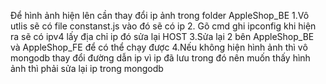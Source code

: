 Để hình ảnh hiện lên cần thay đổi ip ảnh trong folder AppleShop_BE
1.Vô utlis sẽ có file constanst.js vào đó sẽ có ip 
2. Gõ cmd ghi ipconfig khi hiện ra sẽ có ipv4 lấy địa chỉ ip đó sửa lại HOST
3.Sửa lại 2 bên AppleShop_BE và AppleShop_FE để có thể chạy được 
4.Nếu không hiện hình ảnh thì vô mongodb thay đổi đường dẫn ip vì ip đã lưu trong đó nên muốn thấy hình ảnh thì phải sửa lại ip trong mongodb
